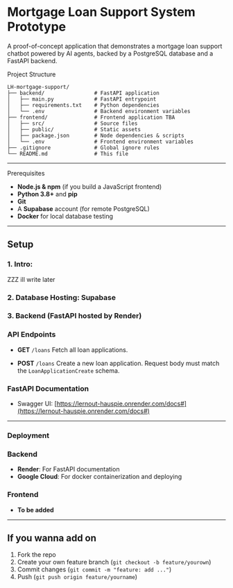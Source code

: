 # Mortgage Loan Support System Prototype

A proof-of-concept application that demonstrates a mortgage loan support chatbot powered by AI agents, backed by a PostgreSQL database and a FastAPI backend.

Project Structure

```plaintext
LH-mortgage-support/
├── backend/                # FastAPI application
│   ├── main.py             # FastAPI entrypoint
│   ├── requirements.txt    # Python dependencies
│   └── .env                # Backend environment variables
├── frontend/               # Frontend application TBA
│   ├── src/                # Source files
│   ├── public/             # Static assets
│   ├── package.json        # Node dependencies & scripts
│   └── .env                # Frontend environment variables
├── .gitignore              # Global ignore rules
└── README.md               # This file
```

---

Prerequisites

* **Node.js & npm** (if you build a JavaScript frontend)
* **Python 3.8+** and **pip**
* **Git**
* A **Supabase** account (for remote PostgreSQL)
* **Docker** for local database testing

---

## Setup

### 1. Intro:

ZZZ ill write later

### 2. Database Hosting: Supabase

### 3. Backend (FastAPI hosted by Render)
### API Endpoints

* **GET** `/loans`
  Fetch all loan applications.

* **POST** `/loans`
  Create a new loan application.
  Request body must match the `LoanApplicationCreate` schema.

### FastAPI Documentation

* Swagger UI: [https://lernout-hauspie.onrender.com/docs#](https://lernout-hauspie.onrender.com/docs#)

---

### Deployment

### Backend

* **Render**: For FastAPI documentation
* **Google Cloud**: For docker containerization and deploying

### Frontend

* **To be added**

---

## If you wanna add on 

1. Fork the repo
2. Create your own feature branch (`git checkout -b feature/yourown`)
3. Commit changes (`git commit -m "feature: add ..."`)
4. Push (`git push origin feature/yourname`)
